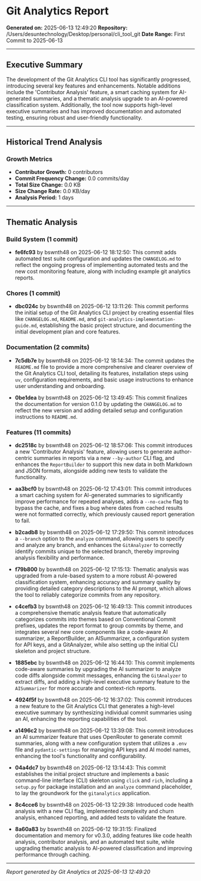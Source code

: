 # Git Analytics Report

**Generated on:** 2025-06-13 12:49:20
**Repository:** /Users/desuntechnology/Desktop/personal/cli_tool_git
**Date Range:** First Commit to 2025-06-13

---

## Executive Summary

The development of the Git Analytics CLI tool has significantly progressed, introducing several key features and enhancements. Notable additions include the 'Contributor Analysis' feature, a smart caching system for AI-generated summaries, and a thematic analysis upgrade to an AI-powered classification system. Additionally, the tool now supports high-level executive summaries and has improved documentation and automated testing, ensuring robust and user-friendly functionality.

---


## Historical Trend Analysis

### Growth Metrics
- **Contributor Growth:** 0 contributors
- **Commit Frequency Change:** 0.0 commits/day
- **Total Size Change:** 0.0 KB
- **Size Change Rate:** 0.0 KB/day
- **Analysis Period:** 1 days




---

## Thematic Analysis


### Build System (1 commit)

- **fe6fc93** by bswnth48 on 2025-06-12 18:12:50: This commit adds automated test suite configuration and updates the `CHANGELOG.md` to reflect the ongoing progress of implementing automated tests and the new cost monitoring feature, along with including example git analytics reports.


### Chores (1 commit)

- **dbc024c** by bswnth48 on 2025-06-12 13:11:26: This commit performs the initial setup of the Git Analytics CLI project by creating essential files like `CHANGELOG.md`, `README.md`, and `git-analytics-implementation-guide.md`, establishing the basic project structure, and documenting the initial development plan and core features.


### Documentation (2 commits)

- **7c5db7e** by bswnth48 on 2025-06-12 18:14:34: The commit updates the `README.md` file to provide a more comprehensive and clearer overview of the Git Analytics CLI tool, detailing its features, installation steps using `uv`, configuration requirements, and basic usage instructions to enhance user understanding and onboarding.

- **0be1dea** by bswnth48 on 2025-06-12 13:49:45: This commit finalizes the documentation for version 0.1.0 by updating the `CHANGELOG.md` to reflect the new version and adding detailed setup and configuration instructions to `README.md`.


### Features (11 commits)

- **dc2518c** by bswnth48 on 2025-06-12 18:57:06: This commit introduces a new 'Contributor Analysis' feature, allowing users to generate author-centric summaries in reports via a new `--by-author` CLI flag, and enhances the `ReportBuilder` to support this new data in both Markdown and JSON formats, alongside adding new tests to validate the functionality.

- **aa3bcf0** by bswnth48 on 2025-06-12 17:43:01: This commit introduces a smart caching system for AI-generated summaries to significantly improve performance for repeated analyses, adds a `--no-cache` flag to bypass the cache, and fixes a bug where dates from cached results were not formatted correctly, which previously caused report generation to fail.

- **b2cadb8** by bswnth48 on 2025-06-12 17:29:50: This commit introduces a `--branch` option to the `analyze` command, allowing users to specify and analyze any branch, and enhances the `GitAnalyzer` to correctly identify commits unique to the selected branch, thereby improving analysis flexibility and performance.

- **f79b800** by bswnth48 on 2025-06-12 17:15:13: Thematic analysis was upgraded from a rule-based system to a more robust AI-powered classification system, enhancing accuracy and summary quality by providing detailed category descriptions to the AI prompt, which allows the tool to reliably categorize commits from any repository.

- **c4cefb3** by bswnth48 on 2025-06-12 16:49:13: This commit introduces a comprehensive thematic analysis feature that automatically categorizes commits into themes based on Conventional Commit prefixes, updates the report format to group commits by theme, and integrates several new core components like a code-aware AI summarizer, a ReportBuilder, an AISummarizer, a configuration system for API keys, and a GitAnalyzer, while also setting up the initial CLI skeleton and project structure.

- **1885ebc** by bswnth48 on 2025-06-12 16:44:10: This commit implements code-aware summaries by upgrading the AI summarizer to analyze code diffs alongside commit messages, enhancing the `GitAnalyzer` to extract diffs, and adding a high-level executive summary feature to the `AISummarizer` for more accurate and context-rich reports.

- **4924f5f** by bswnth48 on 2025-06-12 16:37:02: This commit introduces a new feature to the Git Analytics CLI that generates a high-level executive summary by synthesizing individual commit summaries using an AI, enhancing the reporting capabilities of the tool.

- **a1496c2** by bswnth48 on 2025-06-12 13:39:08: This commit introduces an AI summarizer feature that uses OpenRouter to generate commit summaries, along with a new configuration system that utilizes a `.env` file and `pydantic-settings` for managing API keys and AI model names, enhancing the tool's functionality and configurability.

- **04a4dc7** by bswnth48 on 2025-06-12 13:14:43: This commit establishes the initial project structure and implements a basic command-line interface (CLI) skeleton using `click` and `rich`, including a `setup.py` for package installation and an `analyze` command placeholder, to lay the groundwork for the `gitanalytics` application.

- **8c4cce6** by bswnth48 on 2025-06-13 12:29:38: Introduced code health analysis with a new CLI flag, implemented complexity and churn analysis, enhanced reporting, and added tests to validate the feature.

- **8a60a83** by bswnth48 on 2025-06-12 19:31:15: Finalized documentation and memory for v0.3.0, adding features like code health analysis, contributor analysis, and an automated test suite, while upgrading thematic analysis to AI-powered classification and improving performance through caching.







---
*Report generated by Git Analytics at 2025-06-13 12:49:20*